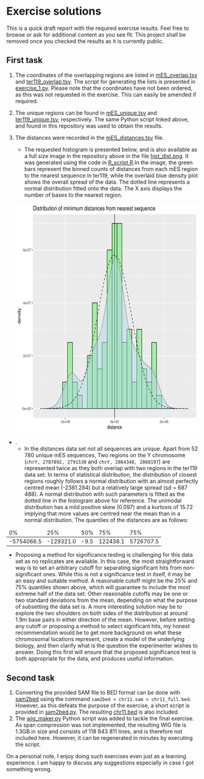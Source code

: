 # Exercise solutions

This is a quick draft report with the required exercise results. Feel free to browse or ask for additional content as you see fit. This project shall be removed once you checked the results as it is currently public.

## First task

1. The coordinates of the overlapping regions are listed in [mES\_overlap.tsv](mES_overlap.tsv) and [ter119\_overlap.tsv](ter119_overlap.tsv). The script for generating the lists is presented in [exercise\_1.py](exercise_1.py). Please note that the coordinates have not been ordered, as this was not requested in the exercise. This can easily be amended if required. 
2. The unique regions can be found in [mES\_unique.tsv](mES_unique.tsv) and [ter119\_unique.tsv](ter119_unique.tsv), respectively. The same Python script linked above, and found in this repository was used to obtain the results.
3. The distances were recorded in the [mES\_distances.tsv](mES_distances.tsv) file. 
   - The requested histogram is presented below, and is also available as a full size image in the repository above in the file [hist\_dist.png](hist_dist.png). It was generated using the code in [R\_script.R](R_script.R).In the image, the green bars represent the binned counts of distances from each mES region to the nearest sequence in ter119, while the overlaid blue density plot shows the overall spread of the data. The dotted line represents a normal distribution fitted onto the data. The X axis displays the number of bases to the nearest region.
   
   <p></p>
   <p align="center">
    <img src="hist_dist.png"  width="600" height="600" padding-top="30px">
   </p> 
   <p></p>

- .    
  - In the distances data set not all sequences are unique. Apart from 52 780 unique mES sequences, Two regions on the Y chromosome (`chrY, 2787892, 2791530` and `chrY, 2864348, 2868197`) are represented twice as they both overlap with two regions in the ter119 data set. In terms of statistical distribution, the distribution of closest regions roughly follows a normal distribution with an almost perfectly centred mean (-2381.284) but a relatively large spread (sd = 687 488). A normal distribution with such parameters is fitted as the dotted line in the histogram above for reference. The unimodal distribution has a mild positive skew (0.097) and a kurtosis of 15.72 implying that more values are centred near the mean than in a normal distribution. The quantiles of the distances are as follows:	
   
<table align="center">
    <thead>
        <tr>
            <td>0%</td>
            <td>25%</td>
            <td>50%</td>
            <td>75%</td>
            <td>75%</td>
        </tr>
    </thead>
    <tbody>
        <tr>
            <td>-5754066.5</td>
            <td>-129321.0</td>
            <td>-9.5</td>
            <td>122438.1</td>
            <td>5726707.5</td>
        </tr>
    </tbody>
</table>

   - Proposing a method for significance testing is challenging for this data set as no replicates are available. In this case, the most straightforward way is to set an arbitrary cutoff for separating significant hits from non-significant ones. While this is not a significance test in itself, it may be an easy and suitable method. A reasonable cutoff might be the 25% and 75% quantiles shown above, which will guarantee to include the most extreme half of the data set. Other reasonable cutoffs may be one or two standard deviations from the mean, depending on what the purpose of subsetting the data set is. A more interesting solution may be to explore the two shoulders on both sides of the distribution at around 1.9m base pairs in either direction of the mean. However, before setting any cutoff or proposing a method to select significant hits, my honest recommendation would be to get more background on what these chromosomal locations represent, create a model of the underlying biology, and then clarify what is the question the experimenter wishes to answer. Doing this first will ensure that the proposed significance test is both appropriate for the data, and produces useful information.
   
## Second task

1. Converting the provided SAM file to BED format can be done with [sam2bed](https://bedops.readthedocs.io/en/latest/content/reference/file-management/conversion/sam2bed.html) using the command `sam2bed < chr11.sam > chr11_full.bed`. However, as this defeats the purpose of the exercise, a short script is provided in [sam2bed.py](sam2bed.py). The resulting [chr11.bed](chr11.bed) is also included.
2. The [wig\_maker.py](wig_maker.py) Python script was added to tackle the final exercise. As span compression was not implemented, the resulting WIG file is 1.3GB in size and consists of 118 843 811 lines, and is therefore not included here. However, it can be regenerated in minutes by executing the script.

On a personal note, I enjoy doing such exercises even just as a learning experience. I am happy to discuss any suggestions especially in case I got something wrong.
   